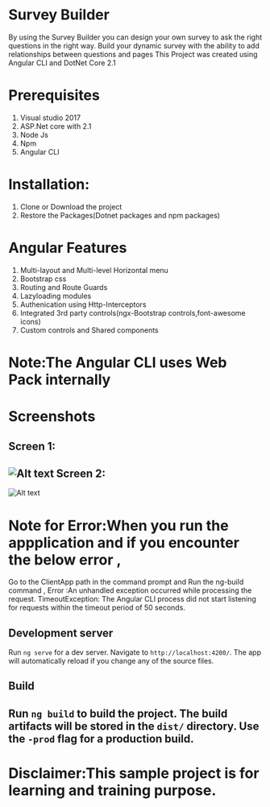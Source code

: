 # Survey Builder

By using the Survey Builder you can design your own survey to ask the right questions in the right way.
Build your dynamic survey with the ability to add relationships between questions and pages
This Project was created using Angular CLI and DotNet Core 2.1
# Prerequisites
1) Visual studio 2017
2) ASP.Net core with 2.1
3) Node Js
4) Npm
5) Angular CLI

# Installation:
1) Clone or Download the project
2) Restore the Packages(Dotnet packages and npm packages)

# Angular Features
1)   Multi-layout and Multi-level Horizontal menu
2)   Bootstrap css
3)   Routing and Route Guards
4)   Lazyloading modules
5)   Authenication using Http-Interceptors
6)   Integrated 3rd party controls(ngx-Bootstrap controls,font-awesome icons)
7)   Custom controls and Shared components

# Note:The Angular CLI uses Web Pack internally

# Screenshots
Screen 1:
---
![Alt text](https://github.com/sunil233/SurveyBuilder/blob/master/wwwroot/screenshots/screen1.png?raw=true) 
Screen 2:
---
![Alt text](https://github.com/sunil233/SurveyBuilder/blob/master/wwwroot/screenshots/screen2.png?raw=true) 

# Note for Error:When you run the appplication and if you encounter the below error ,
Go to the ClientApp path in the command prompt and Run the ng-build command ,
Error :An unhandled exception occurred while processing the request.
TimeoutException: The Angular CLI process did not start listening for requests within the timeout period of 50 seconds. 

## Development server

Run `ng serve` for a dev server. Navigate to `http://localhost:4200/`. The app will automatically reload if you change any of the source files.

## Build

Run `ng build` to build the project. The build artifacts will be stored in the `dist/` directory. Use the `-prod` flag for a production build.
---
# Disclaimer:This sample project is for learning and training purpose.
